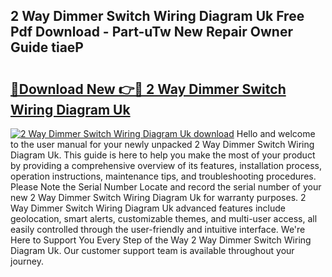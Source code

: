 ## 2 Way Dimmer Switch Wiring Diagram Uk Free Pdf Download - Part-uTw New Repair Owner Guide tiaeP

# <h2><a href="http://dfr5hg1.blite.top/?on=2+Way+Dimmer+Switch+Wiring+Diagram+Uk">🔗Download New 👉🔴 2 Way Dimmer Switch Wiring Diagram Uk</a></h2>

[![2 Way Dimmer Switch Wiring Diagram Uk download](https://i.imgur.com/lujVjoI.png)](http://dfr5hg1.blite.top/?on=2+Way+Dimmer+Switch+Wiring+Diagram+Uk)
Hello and welcome to the user manual for your newly unpacked 2 Way Dimmer Switch Wiring Diagram Uk. This guide is here to help you make the most of your product by providing a comprehensive overview of its features, installation process, operation instructions, maintenance tips, and troubleshooting procedures. Please Note the Serial Number Locate and record the serial number of your new 2 Way Dimmer Switch Wiring Diagram Uk for warranty purposes. 2 Way Dimmer Switch Wiring Diagram Uk advanced features include geolocation, smart alerts, customizable themes, and multi-user access, all easily controlled through the user-friendly and intuitive interface. We're Here to Support You Every Step of the Way 2 Way Dimmer Switch Wiring Diagram Uk. Our customer support team is available throughout your journey.

